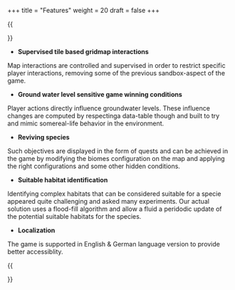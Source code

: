 +++
title = "Features"
weight = 20
draft = false
+++

{{<section title="Features">}}

* **Supervised tile based gridmap interactions**

Map interactions are controlled and supervised in order to restrict specific player interactions, removing some of the previous sandbox-aspect of the game. 

* **Ground water level sensitive game winning conditions**

Player actions directly influence groundwater levels. These influence changes are computed by respectinga data-table though and built to try and mimic somereal-life behavior in the environment.

* **Reviving species**

Such objectives are displayed in the form of quests and can be achieved in the game by modifying the biomes configuration on the map and applying the right configurations and some other hidden conditions.

* **Suitable habitat identification**

Identifying complex habitats that can be considered suitable for a specie appeared quite challenging and asked many experiments. 
Our actual solution uses a flood-fill algorithm and allow a fluid a peridodic update of the potential suitable habitats for the species.

* **Localization**

The game is supported in English & German language version to provide better accessiblity.

{{</section>}}
